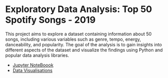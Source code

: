 # Exploratory Data Analysis: Top 50 Spotify Songs - 2019

This project aims to explore a dataset containing information about 50 songs, including various variables such as genre, tempo, energy, danceability, and popularity. The goal of the analysis is to gain insights into different aspects of the dataset and visualize the findings using Python and popular data analysis libraries.

- [Jupyter NoteBoook](123.com)
- [Data Visualisations](123.com)
